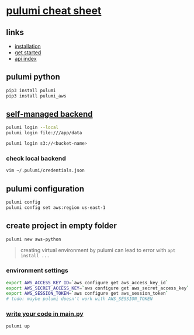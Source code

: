 # [pulumi cheat sheet](https://www.pulumi.com/)

## links
* [installation](https://www.pulumi.com/docs/get-started/install/)
* [get started](https://www.pulumi.com/docs/get-started/)
* [api index](https://www.pulumi.com/registry/packages/aws/api-docs/)

## pulumi python 
```sh
pip3 install pulumi
pip3 install pulumi_aws
```

## [self-managed backend](https://www.pulumi.com/docs/intro/concepts/state/#using-a-self-managed-backend)
```sh
pulumi login --local
pulumi login file:///app/data

pulumi login s3://<bucket-name>
```
### check local backend
```sh
vim ~/.pulumi/credentials.json
```

## pulumi configuration
```sh
pulumi config
pulumi config set aws:region us-east-1
```

## create project in empty folder
```sh
pulumi new aws-python
```
>  creating virtual environment by pulumi can lead to error with `apt install ... `

### environment settings
```sh
export AWS_ACCESS_KEY_ID=`aws configure get aws_access_key_id`
export AWS_SECRET_ACCESS_KEY=`aws configure get aws_secret_access_key`
export AWS_SESSION_TOKEN=`aws configure get aws_session_token`
# todo: maybe pulumi doesn't work with AWS_SESSION_TOKEN
```

### [write your code in __main__.py](https://www.pulumi.com/registry/packages/aws/api-docs/ec2/vpc/)
```sh
pulumi up
```

